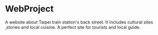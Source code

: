 # WebProject
A website about Taipei train station's back street. It includes cultural sites ,stories and local cuisine. A perfect site for tourists and local guide. 

